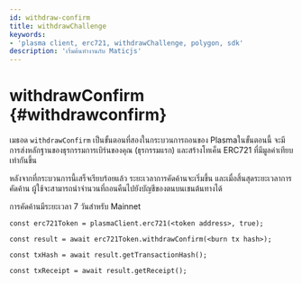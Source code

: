 ```yaml
---
id: withdraw-confirm
title: withdrawChallenge
keywords:
- 'plasma client, erc721, withdrawChallenge, polygon, sdk'
description: 'เริ่มต้นทำงานกับ Maticjs'
---
```


# withdrawConfirm {#withdrawconfirm}

เมธอด `withdrawConfirm` เป็นขั้นตอนที่สองในกระบวนการถอนของ Plasmaในขั้นตอนนี้ จะมีการส่งหลักฐานของธุรกรรมการเบิร์นของคุณ (ธุรกรรมแรก) และสร้างโทเค็น ERC721 ที่มีมูลค่าเทียบเท่ากันขึ้น

หลังจากที่กระบวนการนี้เสร็จเรียบร้อยแล้ว ระยะเวลาการคัดค้านจะเริ่มขึ้น และเมื่อสิ้นสุดระยะเวลาการคัดค้าน ผู้ใช้จะสามารถนำจำนวนที่ถอนคืนไปยังบัญชีของตนบนเชนต้นทางได้

การคัดค้านมีระยะเวลา 7 วันสำหรับ Mainnet

```
const erc721Token = plasmaClient.erc721(<token address>, true);

const result = await erc721Token.withdrawConfirm(<burn tx hash>);

const txHash = await result.getTransactionHash();

const txReceipt = await result.getReceipt();

```
